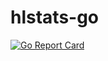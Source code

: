 # hlstats-go

[![Go Report Card](https://goreportcard.com/badge/github.com/gaydin/hlstats-go)](https://goreportcard.com/report/github.com/gaydin/hlstats-go)
